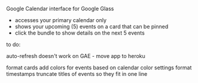 Google Calendar interface for Google Glass

- accesses your primary calendar only
- shows your upcoming (5) events on a card that can be pinned
- click the bundle to show details on the next 5 events



to do:

auto-refresh doesn't work on GAE - move app to heroku

format cards
	add colors for events based on calendar color settings
	format timestamps
	truncate titles of events so they fit in one line